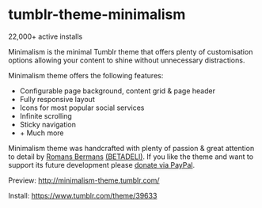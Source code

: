 # tumblr-theme-minimalism

22,000+ active installs

Minimalism is the minimal Tumblr theme that offers plenty of customisation options allowing your content to shine without unnecessary distractions.

Minimalism theme offers the following features:

+ Configurable page background, content grid & page header
+ Fully responsive layout
+ Icons for most popular social services
+ Infinite scrolling
+ Sticky navigation
+ \+ Much more

Minimalism theme was handcrafted with plenty of passion & great attention to detail by [Romans Bermans](https://www.linkedin.com/in/romansbermans) [(BETADELI)](http://betadeli.com/). If you like the theme and want to support its future development please [donate via PayPal](https://www.paypal.com/cgi-bin/webscr?cmd=_donations&business=8A7B9WDGDN7R4&lc=GB&item_name=Tumblr%20Theme%20Minimalism&currency_code=USD&bn=PP%2dDonationsBF%3abtn_donate_SM%2egif%3aNonHosted).


Preview: http://minimalism-theme.tumblr.com/

Install: https://www.tumblr.com/theme/39633
